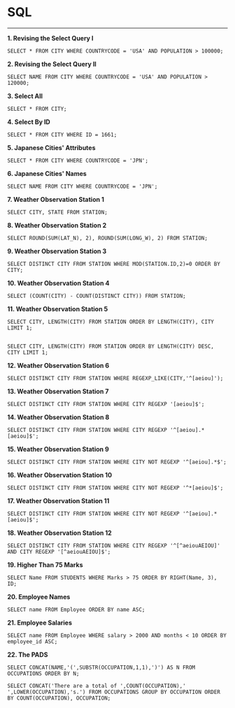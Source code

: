 # SQL
----

**1. Revising the Select Query I**

```
SELECT * FROM CITY WHERE COUNTRYCODE = 'USA' AND POPULATION > 100000;
```

**2. Revising the Select Query II**

```
SELECT NAME FROM CITY WHERE COUNTRYCODE = 'USA' AND POPULATION > 120000;
```

**3. Select All**

```
SELECT * FROM CITY;
```

**4. Select By ID**

```
SELECT * FROM CITY WHERE ID = 1661;
```

**5. Japanese Cities' Attributes**

```
SELECT * FROM CITY WHERE COUNTRYCODE = 'JPN';
```

**6. Japanese Cities' Names**

```
SELECT NAME FROM CITY WHERE COUNTRYCODE = 'JPN';
```

**7. Weather Observation Station 1**

```
SELECT CITY, STATE FROM STATION;
```

**8. Weather Observation Station 2**
```
SELECT ROUND(SUM(LAT_N), 2), ROUND(SUM(LONG_W), 2) FROM STATION;
```


**9. Weather Observation Station 3**

```
SELECT DISTINCT CITY FROM STATION WHERE MOD(STATION.ID,2)=0 ORDER BY CITY;
```

**10. Weather Observation Station 4**

```
SELECT (COUNT(CITY) - COUNT(DISTINCT CITY)) FROM STATION;
```

**11. Weather Observation Station 5**
```
SELECT CITY, LENGTH(CITY) FROM STATION ORDER BY LENGTH(CITY), CITY LIMIT 1;


SELECT CITY, LENGTH(CITY) FROM STATION ORDER BY LENGTH(CITY) DESC, CITY LIMIT 1;
```

**12. Weather Observation Station 6**
```
SELECT DISTINCT CITY FROM STATION WHERE REGEXP_LIKE(CITY,'^[aeiou]');
```

**13. Weather Observation Station 7**
```
SELECT DISTINCT CITY FROM STATION WHERE CITY REGEXP '[aeiou]$';
```

**14. Weather Observation Station 8**
```
SELECT DISTINCT CITY FROM STATION WHERE CITY REGEXP '^[aeiou].*[aeiou]$';
```

**15. Weather Observation Station 9**
```
SELECT DISTINCT CITY FROM STATION WHERE CITY NOT REGEXP '^[aeiou].*$';
```

**16. Weather Observation Station 10**
```
SELECT DISTINCT CITY FROM STATION WHERE CITY NOT REGEXP '^*[aeiou]$';
```

**17. Weather Observation Station 11**
```
SELECT DISTINCT CITY FROM STATION WHERE CITY NOT REGEXP '^[aeiou].*[aeiou]$';
```

**18. Weather Observation Station 12**
```
SELECT DISTINCT CITY FROM STATION WHERE CITY REGEXP '^[^aeiouAEIOU]' AND CITY REGEXP '[^aeiouAEIOU]$';
```

**19. Higher Than 75 Marks**
```
SELECT Name FROM STUDENTS WHERE Marks > 75 ORDER BY RIGHT(Name, 3), ID;
```

**20. Employee Names**
```
SELECT name FROM Employee ORDER BY name ASC;
```

**21. Employee Salaries**
```
SELECT name FROM Employee WHERE salary > 2000 AND months < 10 ORDER BY employee_id ASC;
```

**22. The PADS**
```
SELECT CONCAT(NAME,'(',SUBSTR(OCCUPATION,1,1),')') AS N FROM OCCUPATIONS ORDER BY N;

SELECT CONCAT('There are a total of ',COUNT(OCCUPATION),' ',LOWER(OCCUPATION),'s.') FROM OCCUPATIONS GROUP BY OCCUPATION ORDER BY COUNT(OCCUPATION), OCCUPATION;
```